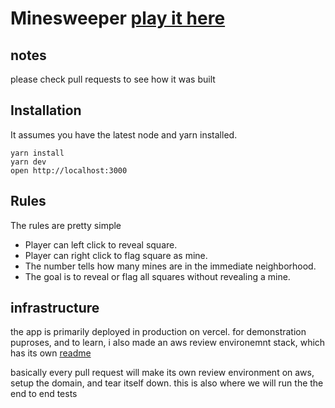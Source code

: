 # Minesweeper [play it here](https://minesweeper.space)

## notes

please check pull requests to see how it was built

## Installation

It assumes you have the latest node and yarn installed.

```
yarn install
yarn dev
open http://localhost:3000
```

## Rules

The rules are pretty simple

- Player can left click to reveal square.
- Player can right click to flag square as mine.
- The number tells how many mines are in the immediate neighborhood.
- The goal is to reveal or flag all squares without revealing a mine.

## infrastructure

the app is primarily deployed in production on vercel. for demonstration
puproses, and to learn, i also made an aws review environemnt stack, which
has its own [readme](/infra/README.md)

basically every pull request will make its own review environment on aws,
setup the domain, and tear itself down. this is also where we will run the
the end to end tests
